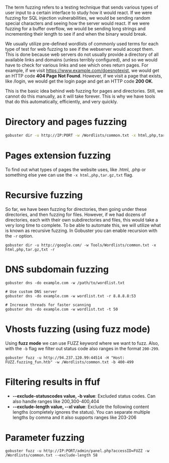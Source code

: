 The term fuzzing refers to a testing technique that sends various types of user input to a certain interface to study how it would react. If we were fuzzing for SQL injection vulnerabilities, we would be sending random special characters and seeing how the server would react. If we were fuzzing for a buffer overflow, we would be sending long strings and incrementing their length to see if and when the binary would break.

We usually utilize pre-defined wordlists of commonly used terms for each type of test for web fuzzing to see if the webserver would accept them. This is done because web servers do not usually provide a directory of all available links and domains (unless terribly configured), and so we would have to check for various links and see which ones return pages. For example, if we visit https://www.example.com/doesnotexist, we would get an HTTP code **404 Page Not Found**. However, if we visit a page that exists, like /login, we would get the login page and get an HTTP code **200 OK**.

This is the basic idea behind web fuzzing for pages and directories. Still, we cannot do this manually, as it will take forever. This is why we have tools that do this automatically, efficiently, and very quickly.

# Directory and pages fuzzing
```bash
gobuster dir -u http://IP:PORT -w /Wordlists/common.txt -x html,php,tar.gz,txt
```

# Pages extension fuzzing
To find out what types of pages the website uses, like .html, .php or something else ywe can use the `-x html,php,tar.gz,txt` flag.

# Recursive fuzzing
So far, we have been fuzzing for directories, then going under these directories, and then fuzzing for files. However, if we had dozens of directories, each with their own subdirectories and files, this would take a very long time to complete. To be able to automate this, we will utilize what is known as recursive fuzzing. In Gobuster you can enable recursion with the `-r` option.
```
gobuster dir -u http://google.com/ -w Tools/Wordlists/common.txt -x html,php,tar.gz,txt -r
```

# DNS subdomain fuzzing

```
gobuster dns -do example.com -w /path/to/wordlist.txt

# Use custom DNS server
gobuster dns -do example.com -w wordlist.txt -r 8.8.8.8:53

# Increase threads for faster scanning
gobuster dns -do example.com -w wordlist.txt -t 50
```



# Vhosts fuzzing (using fuzz mode)
Using **fuzz mode** we can use FUZZ keyword where we want to fuzz. Also, with the `-b` flag we filter out status code also ranges in the format `200-299`.

```
gobuster fuzz -u http://94.237.120.99:44514 -H "Host: FUZZ.fuzzing_fun.htb" -w /Wordlists/common.txt -b 400-499
```

# Filtering results in ffuf

- **--exclude-statuscodes value, -b value**: Excluded status codes. Can also handle ranges like 200,300-400,404
- **--exclude-length value, --xl value**: Exclude the following content lengths (completely ignores the status). You can separate multiple lengths by comma and it also supports ranges like 203-206


# Parameter fuzzing
```
gobuster fuzz -u http://IP:PORT/admin/panel.php?accessID=FUZZ -w /Wordlists/common.txt --exclude-length 58
```
